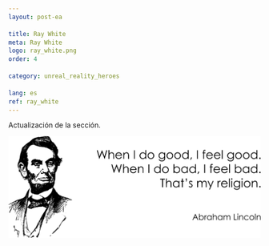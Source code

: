 ```yaml
---
layout: post-ea

title: Ray White
meta: Ray White
logo: ray_white.png
order: 4

category: unreal_reality_heroes

lang: es
ref: ray_white
---
```


Actualización de la sección.

<a data-fancybox="gallery" href="/img/programming/Lincoln.png"><img src="/img/programming/Lincoln.png" alt=""></a>
